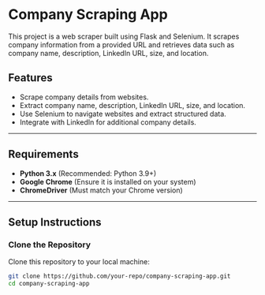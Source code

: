 # Company Scraping App

This project is a web scraper built using Flask and Selenium. It scrapes company information from a provided URL and retrieves data such as company name, description, LinkedIn URL, size, and location.

## Features

- Scrape company details from websites.
- Extract company name, description, LinkedIn URL, size, and location.
- Use Selenium to navigate websites and extract structured data.
- Integrate with LinkedIn for additional company details.

---

## Requirements

- **Python 3.x** (Recommended: Python 3.9+)
- **Google Chrome** (Ensure it is installed on your system)
- **ChromeDriver** (Must match your Chrome version)

---

## Setup Instructions

### Clone the Repository

Clone this repository to your local machine:
```bash
git clone https://github.com/your-repo/company-scraping-app.git
cd company-scraping-app
